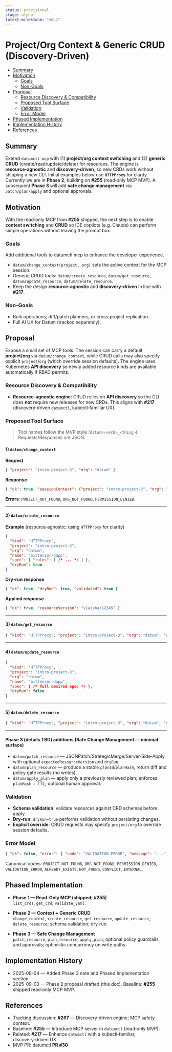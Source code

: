 ```yaml
---
status: provisional
stage: alpha
latest-milestone: "v0.1"
---
```


# Project/Org Context & Generic CRUD (Discovery‑Driven)

- [Summary](#summary)
- [Motivation](#motivation)
  - [Goals](#goals)
  - [Non-Goals](#non-goals)
- [Proposal](#proposal)
  - [Resource Discovery & Compatibility](#resource-discovery--compatibility)
  - [Proposed Tool Surface](#proposed-tool-surface)
  - [Validation](#validation)
  - [Error Model](#error-model)
- [Phased Implementation](#phased-implementation)
- [Implementation History](#implementation-history)
- [References](#references)

## Summary

Extend `datumctl mcp` with (1) **project/org context switching** and (2) **generic CRUD** (create/read/update/delete)
for resources. The engine is **resource‑agnostic** and **discovery‑driven**, so new CRDs work without shipping a new CLI.
Initial examples below use **`HTTPProxy`** for clarity. Currently we are in **Phase 2**, building on **#255** (read‑only MCP MVP).
A subsequent **Phase 3** will add **safe change management** via `patch/plan/apply` and optional approvals.

## Motivation

With the read‑only MCP from **#255** shipped, the next step is to enable **context switching** and **CRUD** so IDE copilots
(e.g. Claude) can perform simple operations without leaving the prompt box.

### Goals

Add additional tools to datumctl mcp to enhance the developer experience.

- `datum/change_context(project, org)` sets the active context for the MCP session.
- Generic CRUD tools: `datum/create_resource`, `datum/get_resource`, `datum/update_resource`, `datum/delete_resource`.
- Keep the design **resource‑agnostic** and **discovery‑driven** in line with **#217**.

### Non-Goals

- Bulk operations, diff/patch planners, or cross‑project replication.
- Full AI UX for Datum (tracked separately).

## Proposal

Expose a small set of MCP tools. The session can carry a default **project/org** via
`datum/change_context`, while CRUD calls may also specify explicit `project`/`org` (which override session defaults).
The engine uses Kubernetes **API discovery** so newly added resource kinds are available automatically if RBAC permits.

### Resource Discovery & Compatibility

- **Resource‑agnostic engine**: CRUD relies on **API discovery** so the CLI does **not** require new releases for new CRDs.
  This aligns with **#217** (discovery‑driven `datumctl`, kubectl‑familiar UX).

### Proposed Tool Surface

> Tool names follow the MVP style (`datum/<verb>_<thing>`). Requests/Responses are JSON.

#### 1) `datum/change_context`

**Request**
```json
{ "project": "intro-project-3", "org": "datum" }
```
**Response**
```json
{ "ok": true, "sessionContext": {"project": "intro-project-3", "org": "datum"} }
```
**Errors**: `PROJECT_NOT_FOUND`, `ORG_NOT_FOUND`, `PERMISSION_DENIED`.

---

#### 2) `datum/create_resource`

**Example** (resource‑agnostic; using `HTTPProxy` for clarity)
```json
{
  "kind": "HTTPProxy",
  "project": "intro-project-3",
  "org": "datum",
  "name": "bittensor-dapp",
  "spec": { "rules": [ /* ... */ ] },
  "dryRun": true
}
```
**Dry‑run response**
```json
{ "ok": true, "dryRun": true, "validated": true }
```
**Applied response**
```json
{ "ok": true, "resourceVersion": "v1alpha/12345" }
```

---

#### 3) `datum/get_resource`
```json
{ "kind": "HTTPProxy", "project": "intro-project-3", "org": "datum", "name": "bittensor-dapp" }
```

---

#### 4) `datum/update_resource`
```json
{
  "kind": "HTTPProxy",
  "project": "intro-project-3",
  "org": "datum",
  "name": "bittensor-dapp",
  "spec": { /* full desired spec */ },
  "dryRun": false
}
```

---

#### 5) `datum/delete_resource`
```json
{ "kind": "HTTPProxy", "project": "intro-project-3", "org": "datum", "name": "bittensor-dapp", "dryRun": false }
```

---

#### Phase 3 (details TBD) additions (Safe Change Management — minimal surface)

- `datum/patch_resource` — JSONPatch/StrategicMerge/Server‑Side‑Apply with optional `expectedResourceVersion` and `dryRun`.
- `datum/plan_resource` — produce a stable `planId`/`planHash`, return diff and policy gate results (no writes).
- `datum/apply_plan` — apply only a previously reviewed plan; enforces `planHash` + TTL; optional human approval.

### Validation

- **Schema validation**: validate resources against CRD schemas before apply.
- **Dry‑run**: `dryRun=true` performs validation without persisting changes.
- **Explicit override**: CRUD requests may specify `project/org` to override session defaults.

### Error Model

```json
{ "ok": false, "error": { "code": "VALIDATION_ERROR", "message": "...", "details": {} } }
```
Canonical codes: `PROJECT_NOT_FOUND`, `ORG_NOT_FOUND`, `PERMISSION_DENIED`, `VALIDATION_ERROR`, `ALREADY_EXISTS`, `NOT_FOUND`, `CONFLICT`, `INTERNAL`.

## Phased Implementation

- **Phase 1 — Read‑Only MCP (shipped; #255)**  
  `list_crds`, `get_crd`, `validate_yaml`.

- **Phase 2 — Context + Generic CRUD**  
  `change_context`, `create_resource`, `get_resource`, `update_resource`, `delete_resource`; schema validation; dry‑run.

- **Phase 3 — Safe Change Management**  
  `patch_resource`, `plan_resource`, `apply_plan`; optional policy guardrails and approvals; optimistic concurrency on write paths.

## Implementation History

- 2025-09-04 — Added Phase 3 note and Phased Implementation section.
- 2025-09-03 — Phase 2 proposal drafted (this doc). Baseline: **#255** shipped read‑only MCP MVP.

## References

- Tracking discussion: **#267** — Discovery‑driven engine; MCP safety context.
- Baseline: **#255** — Introduce MCP server in `datumctl` (read‑only MVP).
- Related: **#217** — Enhance `datumctl` with a kubectl‑familiar, discovery‑driven UX.
- MVP PR: datumctl **PR #30**
